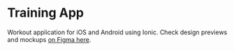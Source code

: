 # Training App
Workout application for iOS and Android using Ionic.
Check design previews and mockups [on Figma here](https://www.figma.com/file/b7be9lS9zVgTp4G8994Qcw/Training-App).
